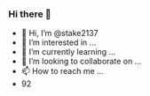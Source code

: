 ### Hi there 👋
- 👋 Hi, I’m @stake2137
- 👀 I’m interested in ...
- 🌱 I’m currently learning ...
- 💞️ I’m looking to collaborate on ...
- 📫 How to reach me ...
- 92
<!--
**Themanhdh/themanhdh** is a ✨ _special_ ✨ repository because its `README.md` (this file) appears on your GitHub profile.



